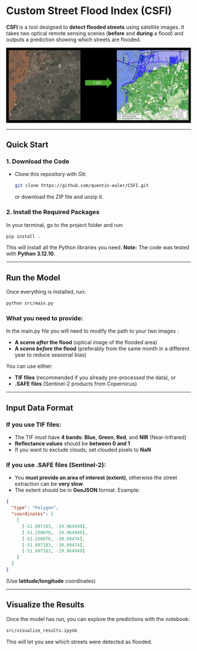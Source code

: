 # Custom Street Flood Index (CSFI)

**CSFI** is a tool designed to **detect flooded streets** using satellite images.
It takes two optical remote sensing scenes (**before** and **during** a flood) and outputs a prediction showing which streets are flooded.

<p align="center">
  <img src="figure.png" alt="Example of CSFI output"/>
</p>

---

## Quick Start

### 1. Download the Code

* Clone this repository with Git:

  ```bash
  git clone https://github.com/quentin-euler/CSFI.git
  ```

  or download the ZIP file and unzip it.

### 2. Install the Required Packages

In your terminal, go to the project folder and run:

```bash
pip install .
```

This will install all the Python libraries you need.
**Note:** The code was tested with **Python 3.12.10**.

---

## Run the Model

Once everything is installed, run:

```bash
python src/main.py
```

### What you need to provide:

In the main.py file you will need to modify the path to your two images :
* **A scene *after* the flood** (optical image of the flooded area)
* **A scene *before* the flood** (preferably from the same month in a different year to reduce seasonal bias)

You can use either:

* **TIF files** (recommended if you already pre-processed the data), or
* **.SAFE files** (Sentinel-2 products from Copernicus)

---

## Input Data Format

### If you use **TIF files**:

* The TIF must have **4 bands**: **Blue**, **Green**, **Red**, and **NIR** (Near-Infrared)
* **Reflectance values** should be **between 0 and 1**
* If you want to exclude clouds, set clouded pixels to **NaN**

### If you use **.SAFE files** (Sentinel-2):

* You **must provide an area of interest (extent)**, otherwise the street extraction can be **very slow**.
* The extent should be in **GeoJSON** format.
  Example:

```json
{
  "type": "Polygon",
  "coordinates": [
    [
      [-51.097183, -29.964949],
      [-51.250076, -29.964949],
      [-51.250076, -30.09474],
      [-51.097183, -30.09474],
      [-51.097183, -29.964949]
    ]
  ]
}
```

(Use **latitude/longitude** coordinates)

---

## Visualize the Results

Once the model has run, you can explore the predictions with the notebook:

```bash
src/visualize_results.ipynb
```

This will let you see which streets were detected as flooded.


